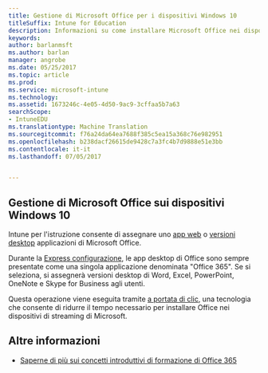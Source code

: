 ```yaml
---
title: Gestione di Microsoft Office per i dispositivi Windows 10
titleSuffix: Intune for Education
description: Informazioni su come installare Microsoft Office nei dispositivi Windows 10.
keywords: 
author: barlanmsft
ms.author: barlan
manager: angrobe
ms.date: 05/25/2017
ms.topic: article
ms.prod: 
ms.service: microsoft-intune
ms.technology: 
ms.assetid: 1673246c-4e05-4d50-9ac9-3cffaa5b7a63
searchScope:
- IntuneEDU
ms.translationtype: Machine Translation
ms.sourcegitcommit: f76a24da64ea7688f385c5ea15a368c76e982951
ms.openlocfilehash: b238dacf26615de9428c7a3fc4b7d9888e51e3bb
ms.contentlocale: it-it
ms.lasthandoff: 07/05/2017


---
```


## <a name="how-do-i-manage-microsoft-office-on-my-windows-10-devices"></a>Gestione di Microsoft Office sui dispositivi Windows 10

Intune per l'istruzione consente di assegnare uno [app web](how-to-add-apps.md#add-web-apps) o [versioni desktop](how-to-add-apps.md#add-desktop-apps) applicazioni di Microsoft Office.

Durante la [Express configurazione](what-is-express-configuration.md), le app desktop di Office sono sempre presentate come una singola applicazione denominata "Office 365". Se si seleziona, si assegnerà versioni desktop di Word, Excel, PowerPoint, OneNote e Skype for Business agli utenti.

Questa operazione viene eseguita tramite [a portata di clic](https://technet.microsoft.com/library/jj219427.aspx), una tecnologia che consente di ridurre il tempo necessario per installare Office nei dispositivi di streaming di Microsoft.

## <a name="find-out-more"></a>Altre informazioni

- [Saperne di più sui concetti introduttivi di formazione di Office 365](https://support.office.com/article/Get-started-with-Office-365-Education-AB02ABE5-A1EE-458C-B749-5B44416CCF14)

